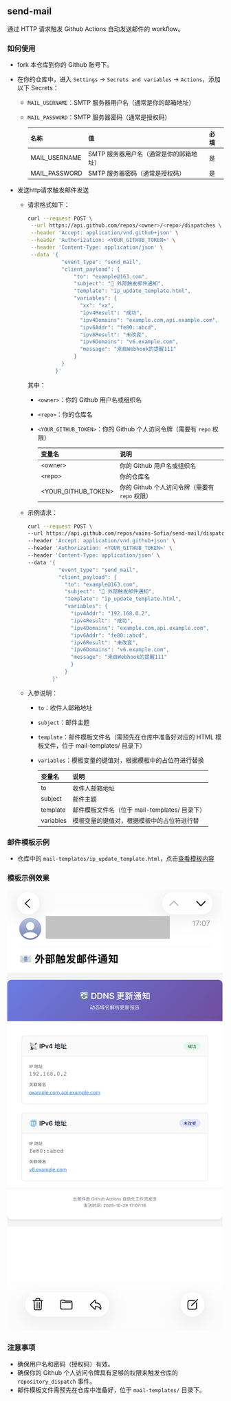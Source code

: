 ## send-mail

通过 HTTP 请求触发 Github Actions 自动发送邮件的 workflow。

### 如何使用

- fork 本仓库到你的 Github 账号下。
- 在你的仓库中，进入 `Settings` -> `Secrets and variables` -> `Actions`，添加以下 Secrets：
    - `MAIL_USERNAME`：SMTP 服务器用户名（通常是你的邮箱地址）
    - `MAIL_PASSWORD`：SMTP 服务器密码（通常是授权码）

      | 名称          | 值                                      | 必填 |
      | ------------- | --------------------------------------- | ---- |
      | MAIL_USERNAME | SMTP 服务器用户名（通常是你的邮箱地址） | 是   |
      | MAIL_PASSWORD | SMTP 服务器密码（通常是授权码）         | 是   |

- 发送http请求触发邮件发送
    - 请求格式如下：
      ```bash
      curl --request POST \
       --url https://api.github.com/repos/<owner>/<repo>/dispatches \
       --header 'Accept: application/vnd.github+json' \
       --header 'Authorization: <YOUR_GITHUB_TOKEN>' \
       --header 'Content-Type: application/json' \
       --data '{
                 "event_type": "send_mail",
                 "client_payload": {
                     "to": "example@163.com",
                     "subject": "📧 外部触发邮件通知",
                     "template": "ip_update_template.html",
                     "variables": {
                       "xx": "xx",
                       "ipv4Result": "成功",
                       "ipv4Domains": "example.com,api.example.com",
                       "ipv6Addr": "fe80::abcd",
                       "ipv6Result": "未改变",
                       "ipv6Domains": "v6.example.com",
                       "message": "来自Webhook的提醒111"
                     }
                 }
               }'
      ```
      其中：
        - `<owner>`：你的 Github 用户名或组织名
        - `<repo>`：你的仓库名
        - `<YOUR_GITHUB_TOKEN>`：你的 Github 个人访问令牌（需要有 `repo` 权限）

          | 变量名                  | 说明                     |
          |----------------------| ------------------------ |
          | \<owner>             | 你的 Github 用户名或组织名                |
          | \<repo>              | 你的仓库名                 |
          | \<YOUR_GITHUB_TOKEN> | 你的 Github 个人访问令牌（需要有 `repo` 权限） |

    - 示例请求：
      ```bash
      curl --request POST \
      --url https://api.github.com/repos/vains-Sofia/send-mail/dispatches \
      --header 'Accept: application/vnd.github+json' \
      --header 'Authorization: <YOUR_GITHUB_TOKEN>' \
      --header 'Content-Type: application/json' \
      --data '{
                "event_type": "send_mail",
                "client_payload": {
                  "to": "example@163.com",
                  "subject": "📧 外部触发邮件通知",
                  "template": "ip_update_template.html",
                  "variables": {
                    "ipv4Addr": "192.168.0.2",
                    "ipv4Result": "成功",
                    "ipv4Domains": "example.com,api.example.com",
                    "ipv6Addr": "fe80::abcd",
                    "ipv6Result": "未改变",
                    "ipv6Domains": "v6.example.com",
                    "message": "来自Webhook的提醒111"
                    }
                  }
              }'
      ```
    - 入参说明：
        - `to`：收件人邮箱地址
        - `subject`：邮件主题
        - `template`：邮件模板文件名（需预先在仓库中准备好对应的 HTML 模板文件，位于 mail-templates/ 目录下）
        - `variables`：模板变量的键值对，根据模板中的占位符进行替换

          | 变量名 | 说明                     |
          |-----| ------------------------ |
          | to  | 收件人邮箱地址                |
          | subject | 邮件主题                 |
          | template | 邮件模板文件名（位于 mail-templates/ 目录下） |
          | variables | 模板变量的键值对，根据模板中的占位符进行替

### 邮件模板示例

- 仓库中的 `mail-templates/ip_update_template.html`，点击[查看模板内容](mail-templates/ip_update_template.html)

### 模板示例效果

  ![邮件示例截图](./images/example.jpg)

### 注意事项
- 确保用户名和密码（授权码）有效。
- 确保你的 Github 个人访问令牌具有足够的权限来触发仓库的 `repository_dispatch` 事件。
- 邮件模板文件需预先在仓库中准备好，位于 `mail-templates/` 目录下。
